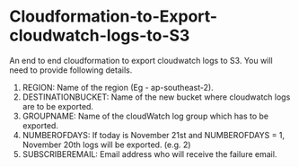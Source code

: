 # Cloudformation-to-Export-cloudwatch-logs-to-S3

An end to end cloudformation to export cloudwatch logs to S3. You will need to provide following details.    

 1. REGION: Name of the region (Eg - ap-southeast-2).
 2. DESTINATIONBUCKET: Name of the new bucket where cloudwatch logs are to be exported.
 3. GROUPNAME: Name of the cloudWatch log group which has to be exported.
 4. NUMBEROFDAYS: If today is November 21st and NUMBEROFDAYS = 1, November 20th logs will be exported. (e.g. 2)    
 5. SUBSCRIBEREMAIL: Email address who will receive the failure email.
